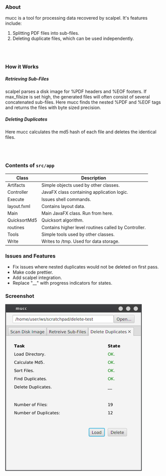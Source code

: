 ### About 
mucc is a tool for processing data recovered by scalpel. 
It's features include:
1. Splitting PDF files into sub-files.
2. Deleting duplicate files, which can be used independently. 

<br>
<br>

### How it Works

##### Retrieving Sub-Files

scalpel parses a disk image for %PDF headers 
and %EOF footers.
If max_filsize is set high, the generated files will often consist of several
concatenated sub-files.
Here mucc finds the nested %PDF and %EOF tags 
and returns the files with byte sized precision.

##### Deleting Duplicates
Here mucc calculates the md5 hash of each file and deletes the identical files.

<br>
<br>

### Contents of `src/app`

| Class         | Description |
|---------------|-------------|
| Artifacts     | Simple objects used by other classes.|
| Controller    | JavaFX class containing application logic. |
| Execute       | Issues shell commands.|
| layout.fxml   | Contains layout data.|
| Main          | Main JavaFX class. Run from here.|
| QuicksortMd5  | Quicksort algorithm.|
| routines      | Contains higher level routines called by Controller.|
| Tools         | Simple tools used by other classes.|
| Write         | Writes to /tmp. Used for data storage.|


### Issues and Features
- Fix issues where nested duplicates would not be deleted on first pass.
- Make code prettier.
- Add scalpel integration.
- Replace "__" with progress indicators for states.

### Screenshot

![UI](src/app/img/screen.png)


